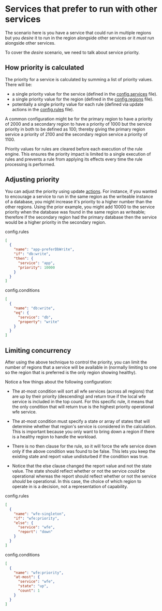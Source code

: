 # Services that prefer to run with other services

The scenario here is you have a service that could run in multiple regions but you *desire* it to run in the region alongside other services or it *must* run alongside other services.

To cover the *desire* scenario, we need to talk about service priority.

## How priority is calculated

The priority for a service is calculated by summing a list of priority values. There will be:

* a single priority value for the service (defined in the [config.services](/docs/services.md) file).
* a single priority value for the region (defined in the [config.regions](/doc/regions.md) file).
* potentially a single priority value for each rule (defined via update actions in the [config.rules](/doc/rules.md) file).

A common configuration might be for the primary region to have a priority of 2000 and a secondary region to have a priority of 1000 but the service priority in both to be defined as 100; thereby giving the primary region service a priority of 2100 and the secondary region service a priority of 1100.

Priority values for rules are cleared before each execution of the rule engine. This ensures the priority impact is limited to a single execution of rules and prevents a rule from applying its effects every time the rule processing is performed.

## Adjusting priority

You can adjust the priority using update [actions](/docs/actions.md). For instance, if you wanted to encourage a service to run in the same region as the writeable instance of a database, you might increase it's priority to a higher number than the other regions. Using the prior example, you might add 10000 to the service priority when the database was found in the same region as writeable; therefore if the secondary region had the primary database then the service would be a higher priority in the secondary region.

config.rules

```json
[
  {
    "name": "app-preferDbWrite",
    "if": "db:write",
    "then": {
      "service": "app",
      "priority": 10000
    }
  }
]
```

config.conditions

```json
[
  {
    "name": "db:write",
    "eq": {
      "service": "db",
      "property": "write"
    }
  }
]
```

## Limiting concurrency

After using the above technique to control the priority, you can limit the number of regions that a service will be available in (normally limiting to one so the region that is preferred is the only region showing healthy).

Notice a few things about the following configuration:

* The at-most condition will sort all wfe services (across all regions) that are up by their priority (descending) and return true if the local wfe service is included in the top count. For this specific rule, it means that the only condition that will return true is the highest priority operational wfe service.

* The at-most condition must specify a state or array of states that will determine whether that region's service is considered in the calculation. This is important because you only want to bring down a region if there is a healthy region to handle the workload.

* There is no then clause for the rule, so it will force the wfe service down only if the above condition was found to be false. This lets you keep the existing state and report value undisturbed if the condition was true.

* Notice that the else clause changed the report value and not the state value. The state should reflect whether or not the service *could* be operational whereas the report should reflect whether or not the service *should* be operational. In this case, the choice of which region to operate in is a decision, not a representation of capability.

config.rules

```json
[
  {
    "name": "wfe-singleton",
    "if": "wfe:priority",
    "else": {
      "service": "wfe",
      "report": "down"
    }
  }
]
```

config.conditions

```json
[
  {
    "name": "wfe:priority",
    "at-most": {
      "service": "wfe",
      "state": "up",
      "count": 1
    }
  }
]
```
